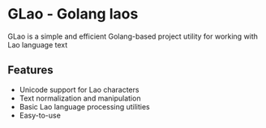 # GLao - Golang laos

GLao is a simple and efficient Golang-based project utility for working with Lao language text

## Features
- Unicode support for Lao characters
- Text normalization and manipulation
- Basic Lao language processing utilities
- Easy-to-use